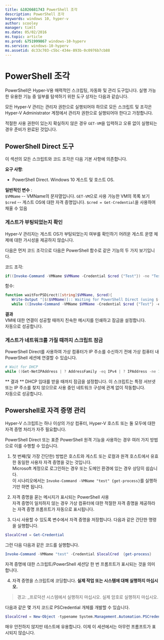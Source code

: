 ```yaml
---
title: &1026681743 PowerShell 조각
description: PowerShell 조각
keywords: windows 10, hyper-v
author: scooley
manager: timlt
ms.date: 05/02/2016
ms.topic: article
ms.prod: &751999867 windows-10-hyperv
ms.service: windows-10-hyperv
ms.assetid: dc33c703-c5bc-434e-893b-0c0976b7cb88
---
```


# PowerShell 조각

PowerShell은 Hyper-V용 매력적인 스크립팅, 자동화 및 관리 도구입니다.  실행 가능한 유용한 기능 중 일부를 탐색하기 위한 도구 상자는 다음과 같습니다.

모든 Hyper-V 관리는 관리자 권한으로 실행되어야 하므로 모든 스크립트 및 조각은 Hyper-V Administrator 계정에서 관리자 권한으로 실행되어야 한다고 가정합니다.

적절한 사용 권한이 있는지 확실하지 않은 경우 `GET-VM`을 입력하고 오류 없이 실행되는 경우 준비가 완료된 것입니다.


## PowerShell Direct 도구

이 섹션의 모든 스크립트와 코드 조각은 다음 기본 사항에 의존합니다.

**요구 사항**:
*  PowerShell Direct. Windows 10 게스트 및 호스트 OS.

**일반적인 변수** :  
`$VMName` -- VMName의 문자열입니다. `GET-VM`으로 사용 가능한 VM의 목록 보기  
`$cred` -- 게스트 OS에 대한 자격 증명입니다. `$cred = Get-Credential`을 사용하여 채울 수 있음

### 게스트가 부팅되었는지 확인

Hyper-V 관리자는 게스트 OS가 부팅되었는지 여부를 확인하기 어려운 게스트 운영 체제에 대한 가시성을 제공하지 않습니다.

다음은 먼저 코드 조각으로 다음은 PowerShell 함수로 같은 기능의 두 가지 보기입니다.

코드 조각:
``` PowerShell
if((Invoke-Command -VMName $VMName -Credential $cred {"Test"}) -ne "Test"){Write-Host "Not Booted"} else {Write-Host "Booted"}
```

함수:
``` PowerShell
function waitForPSDirect([string]$VMName, $cred){
   Write-Output "[$($VMName)]:: Waiting for PowerShell Direct (using $($cred.username))"
   while ((Invoke-Command -VMName $VMName -Credential $cred {"Test"} -ea SilentlyContinue) -ne "Test") {Sleep -Seconds 1}}
```

**결과**  
VM에 대한 연결이 성공할 때까지 친숙한 메시지를 인쇄하고 잠금을 설정합니다.  
자동으로 성공합니다.

### 게스트가 네트워크를 가질 때까지 스크립트 잠금

PowerShell Direct를 사용하여 가상 컴퓨터가 IP 주소를 수신하기 전에 가상 컴퓨터 내 PowerShell 세션에 연결할 수 있습니다.

``` PowerShell
# Wait for DHCP
while ((Get-NetIPAddress | ? AddressFamily -eq IPv4 | ? IPAddress -ne 127.0.0.1).SuffixOrigin -ne "Dhcp") {sleep -Milliseconds 10}
```

** 결과 **
DHCP 임대를 받을 때까지 잠금을 설정합니다. 이 스크립트는 특정 서브넷 또는 IP 주소를 찾지 않으므로 사용 중인 네트워크 구성에 관계 없이 작동합니다.  
자동으로 성공합니다.

## Powershell로 자격 증명 관리

Hyper-V 스크립트는 하나 이상의 가상 컴퓨터, Hyper-V 호스트 또는 둘 모두에 대한 자격 증명 처리가 자주 필요합니다.

PowerShell Direct 또는 표준 PowerShell 원격 기능을 사용하는 경우 여러 가지 방법으로 이를 수행할 수 있습니다.

1. 첫 번째(및 가장 간단한) 방법은 호스트와 게스트 또는 로컬과 원격 호스트에서 유효한 동일한 사용자 자격 증명을 갖는 것입니다.  
  Microsoft 계정으로 로그인하는 경우 또는 도메인 환경에 있는 경우 상당히 쉽습니다.  
  이 시나리오에서는 `Invoke-Command -VMName "test" {get-process}`를 실행하기만 하면 됩니다.

2. 자격 증명을 묻는 메시지가 표시되는 PowerShell 사용  
  자격 증명이 일치하지 않는 경우 가상 컴퓨터에 대한 적절한 자격 증명을 제공하라는 자격 증명 프롬프트가 자동으로 표시됩니다.

3. 다시 사용할 수 있도록 변수에서 자격 증명을 저장합니다.
  다음과 같은 간단한 명령을 실행합니다.
  ``` PowerShell
  $localCred = Get-Credential
  ```
  그런 다음 다음과 같은 코드를 실행합니다.
  ``` PowerShell
  Invoke-Command -VMName "test" -Credential $localCred  {get-process} 
  ```
  자격 증명에 대한 스크립트/PowerShell 세션당 한 번 프롬프트가 표시되는 것을 의미합니다.

4. 자격 증명을 스크립트에 코딩합니다. **실제 작업 또는 시스템에 대해 실행하지 마십시오.**
> 경고: _프로덕션 시스템에서 실행하지 마십시오. 실제 암호로 실행하지 마십시오.

  다음과 같은 몇 가지 코드로 PSCredential 개체를 개발할 수 있습니다.
  ``` PowerShell
  $localCred = New-Object -typename System.Management.Automation.PSCredential -argumentlist "Administrator", (ConvertTo-SecureString "P@ssw0rd" -AsPlainText -Force) 
  ```
  매우 안전하지 않지만 테스트에 유용합니다. 이제 이 세션에서는 아무런 프롬프트가 표시되지 않습니다.







<!--HONumber=May16_HO1-->


